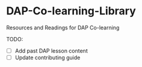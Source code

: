 # DAP-Co-learning-Library
Resources and Readings for DAP Co-learning

TODO:

- [ ] Add past DAP lesson content
- [ ] Update contributing guide
